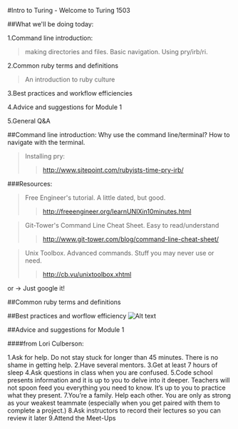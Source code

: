 #Intro to Turing - Welcome to Turing 1503

##What we'll be doing today:

1.Command line introduction:
  >making directories and files.
  >Basic navigation.
  >Using pry/irb/ri.

2.Common ruby terms and definitions
  >An introduction to ruby culture

3.Best practices and workflow efficiencies

4.Advice and suggestions for Module 1

5.General Q&A

##Command line introduction:
Why use the command line/terminal?
How to navigate with the terminal.

>Installing pry:
>>http://www.sitepoint.com/rubyists-time-pry-irb/

###Resources:
>Free Engineer's tutorial. A little dated, but good.
>>http://freeengineer.org/learnUNIXin10minutes.html

>Git-Tower's Command Line Cheat Sheet. Easy to read/understand
>>http://www.git-tower.com/blog/command-line-cheat-sheet/

>Unix Toolbox. Advanced commands. Stuff you may never use or need.
>>http://cb.vu/unixtoolbox.xhtml

or -> Just google it!


##Common ruby terms and definitions

##Best practices and worflow efficiency
![Alt text](http://www.photokaboom.com/images/tips/how_to_use_a_Mac/224px-Mac_keyboard_symbols.jpg)

##Advice and suggestions for Module 1

####from Lori Culberson:

1.Ask for help. Do not stay stuck for longer than 45 minutes. There is no shame in getting help.
2.Have several mentors.
3.Get at least 7 hours of sleep
4.Ask questions in class when you are confused.
5.Code school presents information and it is up to you to delve into it deeper. Teachers will not spoon feed you everything you need to know. It’s up to you to practice what they present.
7.You’re a family. Help each other. You are only as strong as your weakest teammate (especially when you get paired with them to complete a project.)
8.Ask instructors to record their lectures so you can review it later
9.Attend the Meet-Ups
